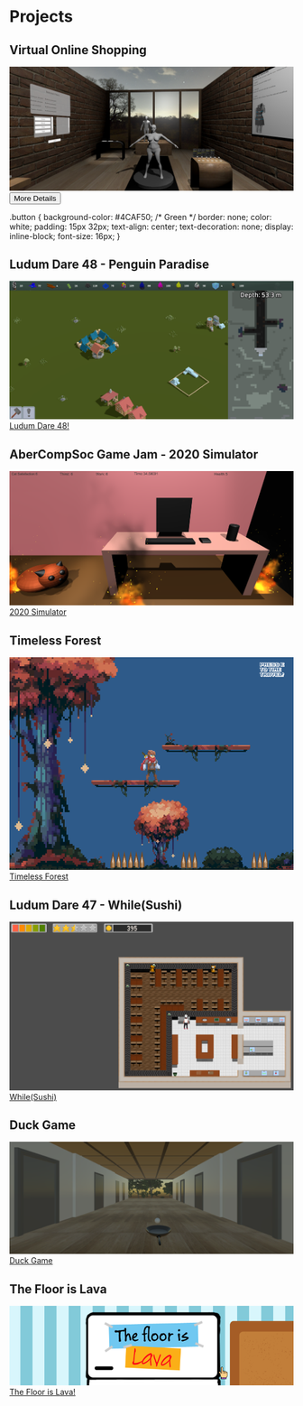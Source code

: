 # Projects

## Virtual Online Shopping
![Virtual Online Shopping](vosBanner.PNG)
<button onclick="window.location.href='/VOS.html'">More Details</button>

.button {
  background-color: #4CAF50; /* Green */
  border: none;
  color: white;
  padding: 15px 32px;
  text-align: center;
  text-decoration: none;
  display: inline-block;
  font-size: 16px;
}

## Ludum Dare 48 - Penguin Paradise
![Ludum Dare 48](penguinBanner.png)
[Ludum Dare 48!](penguinParadise.md)

## AberCompSoc Game Jam - 2020 Simulator
![CompSocGameJam](sim2020Image.PNG)
[2020 Simulator](sim2020.md)

## Timeless Forest
![Timeless Forest](Timeless_Forest.PNG)
[Timeless Forest](timeless_forest.md)


## Ludum Dare 47 - While(Sushi)
![LundumDare47](whilesushigameplay2.PNG)
[While(Sushi)](whileSushi.md)

## Duck Game
![DuckGameBanner](duckGame.PNG)
[Duck Game](duckGame.md)

## The Floor is Lava
![The Floor is Lava](lavaFloor.PNG)
[The Floor is Lava!](lavaFloor.md)


